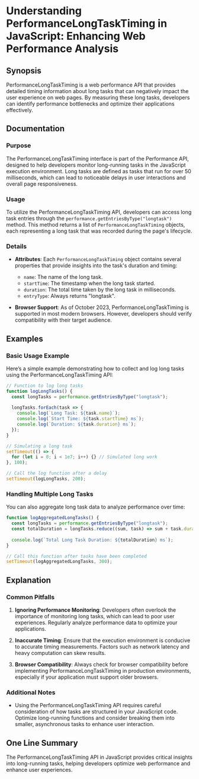 <!--
Meta Description: # Understanding PerformanceLongTaskTiming in JavaScript: Enhancing Web Performance Analysis ## Synopsis PerformanceLongTaskTiming is a web performance...
Meta Keywords: long, task, tasks, performancelongtasktiming, performance
-->

# Understanding PerformanceLongTaskTiming in JavaScript: Enhancing Web Performance Analysis

## Synopsis
PerformanceLongTaskTiming is a web performance API that provides detailed timing information about long tasks that can negatively impact the user experience on web pages. By measuring these long tasks, developers can identify performance bottlenecks and optimize their applications effectively.

## Documentation
### Purpose
The PerformanceLongTaskTiming interface is part of the Performance API, designed to help developers monitor long-running tasks in the JavaScript execution environment. Long tasks are defined as tasks that run for over 50 milliseconds, which can lead to noticeable delays in user interactions and overall page responsiveness.

### Usage
To utilize the PerformanceLongTaskTiming API, developers can access long task entries through the `performance.getEntriesByType("longtask")` method. This method returns a list of `PerformanceLongTaskTiming` objects, each representing a long task that was recorded during the page's lifecycle.

### Details
- **Attributes**: Each `PerformanceLongTaskTiming` object contains several properties that provide insights into the task's duration and timing:
  - `name`: The name of the long task.
  - `startTime`: The timestamp when the long task started.
  - `duration`: The total time taken by the long task in milliseconds.
  - `entryType`: Always returns "longtask".
  
- **Browser Support**: As of October 2023, PerformanceLongTaskTiming is supported in most modern browsers. However, developers should verify compatibility with their target audience.

## Examples
### Basic Usage Example
Here’s a simple example demonstrating how to collect and log long tasks using the PerformanceLongTaskTiming API:

```javascript
// Function to log long tasks
function logLongTasks() {
  const longTasks = performance.getEntriesByType("longtask");
  
  longTasks.forEach(task => {
    console.log(`Long Task: ${task.name}`);
    console.log(`Start Time: ${task.startTime} ms`);
    console.log(`Duration: ${task.duration} ms`);
  });
}

// Simulating a long task
setTimeout(() => {
  for (let i = 0; i < 1e7; i++) {} // Simulated long work
}, 100);

// Call the log function after a delay
setTimeout(logLongTasks, 200);
```

### Handling Multiple Long Tasks
You can also aggregate long task data to analyze performance over time:

```javascript
function logAggregatedLongTasks() {
  const longTasks = performance.getEntriesByType("longtask");
  const totalDuration = longTasks.reduce((sum, task) => sum + task.duration, 0);
  
  console.log(`Total Long Task Duration: ${totalDuration} ms`);
}

// Call this function after tasks have been completed
setTimeout(logAggregatedLongTasks, 300);
```

## Explanation
### Common Pitfalls
1. **Ignoring Performance Monitoring**: Developers often overlook the importance of monitoring long tasks, which can lead to poor user experiences. Regularly analyze performance data to optimize your applications.
   
2. **Inaccurate Timing**: Ensure that the execution environment is conducive to accurate timing measurements. Factors such as network latency and heavy computation can skew results.

3. **Browser Compatibility**: Always check for browser compatibility before implementing PerformanceLongTaskTiming in production environments, especially if your application must support older browsers.

### Additional Notes
- Using the PerformanceLongTaskTiming API requires careful consideration of how tasks are structured in your JavaScript code. Optimize long-running functions and consider breaking them into smaller, asynchronous tasks to enhance user interaction.

## One Line Summary
The PerformanceLongTaskTiming API in JavaScript provides critical insights into long-running tasks, helping developers optimize web performance and enhance user experiences.